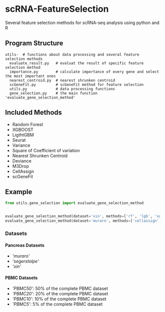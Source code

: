 # scRNA-FeatureSelection
Several feature selection methods for scRNA-seq analysis using python and R

## Program Structure
    utils-  # functions about data processing and several feature selection methods  
      evaluate_result.py   # evaluat the result of specific feature selection method   
      importance.py        # calculate importance of every gene and select the most important ones   
      nearest_centroid.py  # nearest shrunken centroid 
      scGeneFit.py         # scGeneFit method for feature selection
      utils.py             # data processing functions 
      gene_selection.py    # the main function 'evaluate_gene_selection_method'

## Included Methods
- Random Forest
- XGBOOST
- LigthtGBM
- Seurat
- Variance
- Square of Coefficient of variation
- Nearest Shrunken Centroid
- Deviance
- M3Drop
- CellAssign
- scGeneFit

## Example
```python
from utils.gene_selection import evaluate_gene_selection_method


evaluate_gene_selection_method(dataset='xin', methods=['rf', 'lgb', 'xgb', 'nsc', 'cv2', 'var'], data_type='raw')
evaluate_gene_selection_method(dataset='muraro', methods=['cellassign', 'deviance', 'm3drop'], data_type='norm')
```
### Datasets
#### Pancreas Datasets
- *'muraro'*
- *'segerstolpe'*
- *'xin'*
#### PBMC Datasets
- *'PBMC50'*: 50% of the complete PBMC dataset
- *'PBMC20'*: 20% of the complete PBMC dataset
- *'PBMC10'*: 10% of the complete PBMC dataset
- *'PBMC5'*: 5% of the complete PBMC dataset
